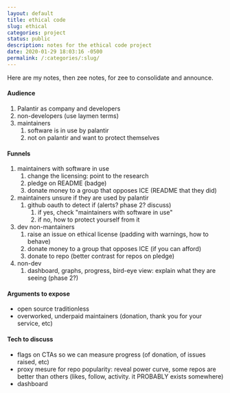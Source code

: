 ```yaml
---
layout: default
title: ethical code
slug: ethical
categories: project
status: public
description: notes for the ethical code project
date: 2020-01-29 18:03:16 -0500
permalink: /:categories/:slug/
---
```


Here are my notes, then zee notes, for zee to consolidate and announce.

#### Audience

1. Palantir as company and developers
2. non-developers (use laymen terms) 
3. maintainers 
   1. software is in use by palantir
   2. not on palantir and want to protect themselves

#### Funnels

1. maintainers with software in use
   1. change the licensing: point to the research
   2. pledge on README (badge)
   3. donate money to a group that opposes ICE (README that they did)
2. maintainers unsure if they are used by palantir
   1. github oauth to detect if (alerts? phase 2? discuss)
      1. if yes, check "maintainers with software in use"
      2. if no, how to protect yourself from it
3. dev non-mantainers
   1. raise an issue on ethical license (padding with warnings, how to behave)
   2. donate money to a group that opposes ICE (if you can afford)
   3. donate to repo (better contrast for repos on pledge)
4. non-dev
   1. dashboard, graphs, progress, bird-eye view: explain what they are seeing (phase 2?)

#### Arguments to expose

- open source traditionless
- overworked, underpaid maintainers (donation, thank you for your service, etc)

#### Tech to discuss 

- flags on CTAs so we can measure progress (of donation, of issues raised, etc)
- proxy mesure for repo popularity: reveal power curve, some repos are better than others (likes, follow, activity. it PROBABLY exists somewhere)
- dashboard